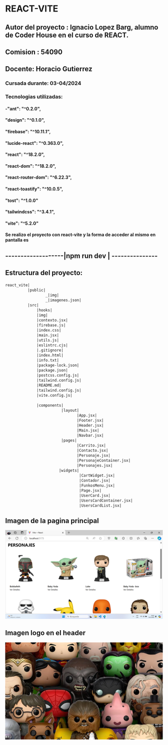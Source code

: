 # REACT-VITE
  ## Autor del proyecto : Ignacio Lopez Barg, alumno de Coder House en el curso de REACT.
 ## Comision : 54090
 ## Docente: Horacio Gutierrez
### Cursada durante: 03-04/2024

### Tecnologias utilizadas:
#### -"ant": "^0.2.0",
  ####  "design": "^0.1.0",
  ####  "firebase": "^10.11.1",
  ####  "lucide-react": "^0.363.0",
  ####  "react": "^18.2.0",
#### "react-dom": "^18.2.0",
   #### "react-router-dom": "^6.22.3",
   #### "react-toastify": "^10.0.5",
   #### "tost": "^1.0.0"
  ####  "tailwindcss": "^3.4.1",
  ####  "vite": "^5.2.0"

  ####  Se realizo el proyecto con react-vite y la forma de acceder al mismo en pantalla es
    
  ##  -------------------|npm run dev | ---------------
   ## Estructura del proyecto:

    react_vite|
              |public| 
                      _|img|
                      _|imagenes.json| 
              |src|
                  |hooks| 
                  |img| 
                  |contexto.jsx|
                  |firebase.js|
                  |index.css|
                  |main.jsx|
                  |utils.js|
                  |eslintrc.cjs|
                  |.gitignore|
                  |index.html|
                  |info.txt|
                  |package-lock.json|
                  |package.json| 
                  |postcss.config.js|
                  |tailwind.config.js|
                  |README.md|
                  |tailwind.config.js|
                  |vite.config.js|

                  |components|
                             |layout| 
                                    |App.jsx|
                                    |Footer.jsx|
                                    |Header.jsx|
                                    |Main.jsx|
                                    |Navbar.jsx| 
                             |pages|
                                    |Carrito.jsx|
                                    |Contacto.jsx|
                                    |Personaje.jsx|
                                    |PersonajeContainer.jsx|
                                    |Personajes.jsx| 
                            |widgets| 
                                     |CartWidget.jsx|
                                     |Contador.jsx|
                                     |FunkosMenu.jsx|
                                     |Page.jsx|
                                     |UserCard.jsx|
                                     |UsersCardContainer.jsx|
                                     |UsersCardList.jsx|

## Imagen de la pagina principal
![pagina principal](./image-1.png)
## Imagen logo en el header 
![pagina principal](./image.png)


